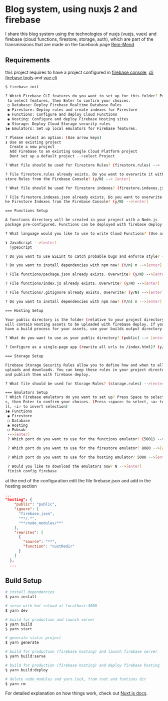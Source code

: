 # Blog system, using nuxjs 2 and firebase

I share this blog system using the technologies of nuxjs (vuejs, vuex) and firebase (cloud functions, firestore, storage, auth), which are part of the transmissions that are made on the facebook page
<a href="https://www.facebook.com/Rem-Mend-432138587624895/" target="_blank">Rem-Mend</a>

## Requirements

this project requires to have a project configured in <a href="https://console.firebase.google.com/" target="_blank">firebase console</a>, <a href="https://firebase.google.com/docs/cli" target="_blank">cli firebase tools</a> and <a href="https://cli.vuejs.org/" target="_blank">vue cli</a>

```bash
$ firebase init

? Which Firebase CLI features do you want to set up for this folder? Press Space
 to select features, then Enter to confirm your choices.
 ◯ Database: Deploy Firebase Realtime Database Rules
 ◉ Firestore: Deploy rules and create indexes for Firestore
 ◉ Functions: Configure and deploy Cloud Functions
 ◉ Hosting: Configure and deploy Firebase Hosting sites
 ◉ Storage: Deploy Cloud Storage security rules
❯◉ Emulators: Set up local emulators for Firebase features.

? Please select an option: (Use arrow keys)
❯ Use an existing project
  Create a new project
  Add Firebase to an existing Google Cloud Platform project
  Dont set up a default project -->select Project

? What file should be used for Firestore Rules? (firestore.rules) --> [enter]

? File firestore.rules already exists. Do you want to overwrite it with the Fire
store Rules from the Firebase Console? (y/N) --> [enter]

? What file should be used for Firestore indexes? (firestore.indexes.json) -->[enter]

? File firestore.indexes.json already exists. Do you want to overwrite it with t
he Firestore Indexes from the Firebase Console? (y/N) -->[enter]

=== Functions Setup

A functions directory will be created in your project with a Node.js
package pre-configured. Functions can be deployed with firebase deploy.

? What language would you like to use to write Cloud Functions? (Use arrow keys)

❯ JavaScript -->[enter]
  TypeScript

? Do you want to use ESLint to catch probable bugs and enforce style? (y/N) -->[enter]

? Do you want to install dependencies with npm now? (Y/n) n -->[enter]

? File functions/package.json already exists. Overwrite? (y/N) -->[enter]

? File functions/index.js already exists. Overwrite? (y/N) -->[enter]

? File functions/.gitignore already exists. Overwrite? (y/N) -->[enter]

? Do you want to install dependencies with npm now? (Y/n) n -->[enter]

=== Hosting Setup

Your public directory is the folder (relative to your project directory) that
will contain Hosting assets to be uploaded with firebase deploy. If you
have a build process for your assets, use your builds output directory.

? What do you want to use as your public directory? (public) --> [enter]

? Configure as a single-page app (rewrite all urls to /index.html)? (y/N) -->[enter]

=== Storage Setup

Firebase Storage Security Rules allow you to define how and when to allow
uploads and downloads. You can keep these rules in your project directory
and publish them with firebase deploy.

? What file should be used for Storage Rules? (storage.rules) -->[enter]

=== Emulators Setup
? Which Firebase emulators do you want to set up? Press Space to select emulator
s, then Enter to confirm your choices. (Press <space> to select, <a> to toggle a
ll, <i> to invert selection)
❯◉ Functions
 ◉ Firestore
 ◯ Database
 ◉ Hosting
 ◯ Pubsub
 -->[enter]
 ? Which port do you want to use for the functions emulator? (5001) -->[enter]

 ? Which port do you want to use for the firestore emulator? 8080 -->[enter]

 ? Which port do you want to use for the hosting emulator? 5000 -->[enter]

 ? Would you like to download the emulators now? N -->[enter]
 finish config firebase
```

at the end of the configuration edit the file firebase.json and add in the hosting section

```json
...
"hosting": {
    "public": "public",
    "ignore": [
      "firebase.json",
      "**/.*",
      "**/node_modules/**"
    ],
    "rewrites": [
      {
        "source": "**",
        "function": "nuxtRedir"
      }
    ]
  },
  ...
```

## Build Setup

```bash
# install dependencies
$ yarn install

# serve with hot reload at localhost:3000
$ yarn dev

# build for production and launch server
$ yarn build
$ yarn start

# generate static project
$ yarn generate

# build for production (firebase hosting) and launch firebase server
$ yarn build:serve

# build for production (firebase hosting) and deploy firebase hosting
$ yarn build:deploy

# delete node_modules and yarn.lock, from root and funtions dir
$ yarn rm

```

For detailed explanation on how things work, check out [Nuxt.js docs](https://nuxtjs.org).
